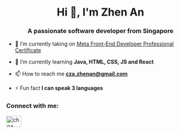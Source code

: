 <h1 align="center">Hi 👋, I'm Zhen An</h1>
<h3 align="center">A passionate software developer from Singapore</h3>

- 🔭 I’m currently taking on <a href="https://www.coursera.org/learn/introduction-to-front-end-development?"> Meta Front-End Developer Professional Certificate</a>

- 🌱 I’m currently learning **Java, HTML, CSS, JS and React**

- 📫 How to reach me **cza.zhenan@gmail.com**

- ⚡ Fun fact **I can speak 3 languages**

<h3 align="left">Connect with me:</h3>
<p align="left">
<a href="https://www.linkedin.com/in/choa-zhen-an-717220180/" target="blank"><img align="center" src="https://raw.githubusercontent.com/rahuldkjain/github-profile-readme-generator/master/src/images/icons/Social/linked-in-alt.svg" alt="choa zhen an" height="30" width="40" /></a>
</p>

